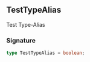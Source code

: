 ## TestTypeAlias

Test Type-Alias

<h3 id="testtypealias-signature">Signature</h3>

```typescript
type TestTypeAlias = boolean;
```
